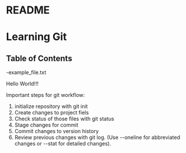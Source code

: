 # README
# Learning Git
## Table of Contents
-example_file.txt

Hello World!!!

Important steps for git workflow:
1. initialize repository with git init
2. Create changes to project fiels
3. Check status of those files with git status
4. Stage changes for commit
5. Commit changes to version history
6. Review previous changes with git log. (Use --oneline for abbreviated changes or --stat for detailed changes).

